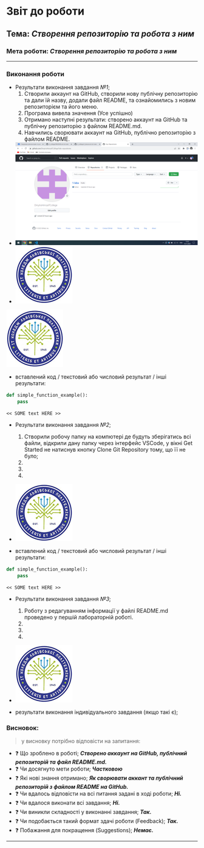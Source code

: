 # Звіт до роботи
## Тема: _Створення репозиторію та робота з ним_
### Мета роботи: _Створення репозиторію та робота з ним_
---
### Виконання роботи
- Результати виконання завдання *№1*;
    1. Створили аккаунт на GitHub, створили нову публічну репозиторію та дали їй назву, додали файл README, та ознайомились з новим репозиторієм та його меню.
    1. Програма вивела значення (Усе успішно) 
    1. Отримано наступні результати: створено аккаунт на GitHub та публічну репозиторію з файлом README.md.
    1. Навчились сворювати аккаунт на GitHub, публічно репозиторію з файлом README.
- ![2laba1](https://github.com/DmytroHimzaITCollege/2_laba/blob/main/2laba1.png?raw=true")
- ![alt text](https://github.com/BobasB/it_college/raw/main/reports/pictures/logo-lit.jpg "ІТ Коледж")

![alt text](https://github.com/BobasB/it_college/raw/main/reports/pictures/logo-lit.jpg "ІТ Коледж")

- вставлений код / текстовий або числовий результат / інші результати:
```python
def simple_function_example():
    pass
```
```text
<< SOME text HERE >>
```

- Результати виконання завдання *№2*;
    1. Створили робочу папку на компютері де будуть зберігатись всі файли, відкрили дану папку через інтерфейс VSCode, у вікні Get Started не натиснув кнопку Clone Git Repository тому, що її не було;
    1.  
    1. 
    1. 
- ![alt text](https://github.com/BobasB/it_college/raw/main/reports/pictures/logo-lit.jpg "ІТ Коледж")

- вставлений код / текстовий або числовий результат / інші результати:
```python
def simple_function_example():
    pass
```
```text
<< SOME text HERE >>
```

- Результати виконання завдання *№3*;
    1. Роботу з редагуванням інформації у файлі README.md проведено у першій лабораторній роботі.
    1.  
    1. 
    1. 
- ![alt text](https://github.com/BobasB/it_college/raw/main/reports/pictures/logo-lit.jpg "ІТ Коледж")

- результати виконання індивідуального завдання (якщо такі є);

### Висновок: 
> у висновку потрібно відповісти на запитання:
- :question: Що зроблено в роботі; ___Створено аккаунт на GitHub, публічний репозиторій та файл README.md.___
- :question: Чи досягнуто мети роботи; ___Частковою___
- :question: Які нові знання отримано; ___Як сворювати аккант та публічний репозиторій з файлом README на GitHub.___
- :question: Чи вдалось відповісти на всі питання задані в ході роботи; ___Ні.___
- :question: Чи вдалося виконати всі завдання; ___Ні.___
- :question: Чи виникли складності у виконанні завдання; ___Так.___
- :question: Чи подобається такий формат здачі роботи (Feedback); ___Так.___
- :question: Побажання для покращення (Suggestions); ___Немає.___
---
